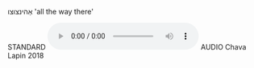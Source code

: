 אַהינצוצו
'all the way there'

STANDARD
<audio controls src="https://ia802809.us.archive.org/25/items/ChavaLapin/Ahintsutsu-AllTheWayThere-ChavaLapin5July2018.mp3"></audio>
AUDIO Chava Lapin 2018